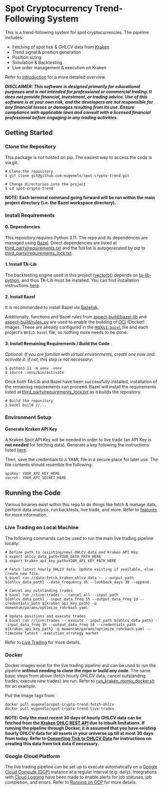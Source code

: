 # Spot Cryptocurrency Trend-Following System

This is a trend-following system for spot cryptocurrencies. The pipeline includes:

- Fetching of spot tick & OHLCV data from [Kraken](https://www.kraken.com/)
- Trend signal & position generation
- Position sizing
- Simulation & Backtesting
- Live order management & execution on Kraken

Refer to [Introduction](docs/introduction.md) for a more detailed overview.

***DISCLAIMER: This software is designed primarily for educational purposes and is not intended for professional or commercial trading. It does not provide financial, investment, or trading advice. Use of this software is at your own risk, and the developers are not responsible for any financial losses or damages resulting from its use. Ensure compliance with applicable laws and consult with a licensed financial professional before engaging in any trading activities.***


## Getting Started

### Clone the Repository

This package is not hosted on pip. The easiest way to access the code is via git.

```
# Clone the repository
$ git clone git@github.com:eugenelo/spot-crypto-trend.git

# Change directories into the project
$ cd spot-crypto-trend
```

**NOTE: Each terminal command going forward will be run within the main project directory (i.e. the Bazel workspace directory).**

### Install Requirements

#### 0. Dependencies

This repository requires Python 3.11. The repo and its dependences are managed using [Bazel](https://bazel.build/). Direct dependencies are listed at [third_party/requirements.txt](third_party/requirements.txt) and the full list is autogenerated by pip to [third_party/requirements_lock.txt](third_party/requirements_lock.txt).


#### 1. Install TA-Lib
The backtesting engine used in this project ([vectorbt](https://github.com/polakowo/vectorbt)) depends on [ta-lib-python](https://github.com/ta-lib/ta-lib-python), and thus TA-Lib must be installed. You can find installation instructions [here](https://github.com/TA-Lib/ta-lib-python#dependencies).


#### 2. Install Bazel
It is recommended to install Bazel via [Bazelisk](https://github.com/bazelbuild/bazelisk?tab=readme-ov-file#installation).

Additionally, functions and Bazel rules from [aspect-build/bazel-lib](https://github.com/aspect-build/bazel-lib) and [aspect-build/rules_py](https://github.com/aspect-build/rules_py) are used to enable the building of [OCI](https://github.com/bazel-contrib/rules_oci) (Docker) images. These are already configured in the [`MODULE.bazel`](MODULE.bazel) file and each project's `BUILD.bazel` file, so nothing more needs to be done.


#### 3. Install Remaining Requirements / Build the Code

*Optional: If you are familiar with virtual environments, create one now and activate it. If not, this step is not necessary:*
```
$ python3.11 -m venv .venv
$ source .venv/bin/activate
```

Once both TA-Lib and Bazel have been successfully installed, installation of the remaining requirements can proceed. Bazel will install the requirements listed at [third_party/requirements_lock.txt](third_party/requirements_lock.txt) as it builds the repository.

```
# Build the repository
$ bazel build //...
```

### Environment Setup

#### Generate Kraken API Key

A Kraken Spot API Key will be needed in order to live trade (an API Key is **not needed** for fetching data). Generate a key following the instructions listed [here](https://support.kraken.com/hc/en-us/articles/360000919966-How-to-create-an-API-key#1).

Then, save the credentials to a YAML file in a secure place for later use. The file contents should resemble the following:

```
apiKey: YOUR_API_KEY_HERE
secret: YOUR_API_SECRET_HERE
```


## Running the Code

Various binaries exist within this repo to do things like fetch & manage data, perform data analysis, run backtests, live trade, and more. Refer to [features](docs/features) for more information.

### Live Trading on Local Machine

The following commands can be used to run the main live trading pipeline locally:

```
# Define path to (existing/new) OHLCV data and Kraken API Key
$ export ohlcv_data_path=YOUR_DATA_PATH_HERE
$ export kraken_api_key_path=YOUR_API_KEY_PATH_HERE

# Fetch latest hourly OHLCV data. Update existing if available, else create new file.
$ bazel run //data:fetch_kraken_ohlcv_data -- --output_path ${ohlcv_data_path} --data_frequency 1h --lookback_days 30 --append

# Cancel any outstanding trades
$ bazel run //live:trades -- cancel_all --input_path ${ohlcv_data_path} --input_data_freq 1h --output_data_freq 1d --credentials_path ${kraken_api_key_path} -p momentum/params/optimize_rohrbach.yaml

# Update positions and execute trades
$ bazel run //live:trades -- execute --input_path ${ohlcv_data_path} --input_data_freq 1h --output_data_freq 1d --credentials_path ${kraken_api_key_path} -p momentum/params/optimize_rohrbach.yaml --timezone latest --execution_strategy market
```

Refer to [Live Trading](docs/features/live-trading.md) for more details.


### Docker

Docker images exist for the live trading pipeline and can be used to run the pipeline **without needing to clone the repo or build any code**. The same basic steps from above (fetch hourly OHLCV data, cancel outstanding trades, execute new trades) are run. Refer to [run_kraken_momo_docker.sh](scripts/run_kraken_momo_docker.sh) for an example.

Pull the image tags from:
```
docker pull eugenelo/spot-crypto-trend:fetch-ohlcv
docker pull eugenelo/spot-crypto-trend:live-trades
```

**NOTE: Only the most recent 30 days of hourly OHLCV data can be fetched from the [Kraken OHLC REST API](https://docs.kraken.com/rest/#tag/Spot-Market-Data/operation/getOHLCData) due to inbuilt limitations. If running the pipeline through Docker, it is assumed that you have existing hourly OHLCV data for all assets in your universe up till at most 30 days from today. Refer to [Converting Tick to OHLCV Data](docs/features/converting-tick-to-ohlcv-data.md) for instructions on creating this data from tick data if necessary.**


### Google Cloud Platform

The live trading pipeline can be set up to execute automatically on a [Google Cloud Compute (GCP)](https://cloud.google.com/products/compute) instance at a regular interval (e.g. daily). Integrations with [Cloud Logging](https://cloud.google.com/logging) have been made to enable alerts for job statuses, job completion, and errors. Refer to [Running on GCP](docs/running-on-gcp.md) for more details.
